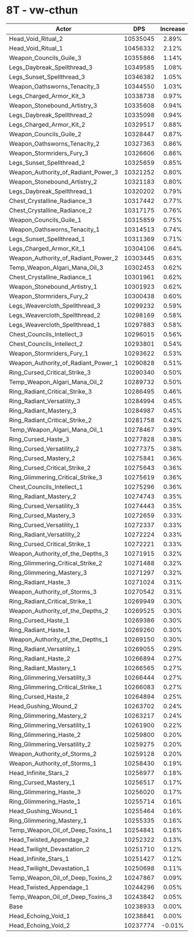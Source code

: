 # 8T - vw-cthun
| Actor | DPS | Increase |
|---|:---:|:---:|
|Head_Void_Ritual_2|10535045|2.89%|
|Head_Void_Ritual_1|10456332|2.12%|
|Weapon_Councils_Guile_3|10355866|1.14%|
|Legs_Daybreak_Spellthread_3|10349585|1.08%|
|Legs_Sunset_Spellthread_3|10346382|1.05%|
|Weapon_Oathsworns_Tenacity_3|10344550|1.03%|
|Legs_Charged_Armor_Kit_3|10338738|0.97%|
|Weapon_Stonebound_Artistry_3|10335608|0.94%|
|Legs_Daybreak_Spellthread_2|10335098|0.94%|
|Legs_Charged_Armor_Kit_2|10329517|0.88%|
|Weapon_Councils_Guile_2|10328447|0.87%|
|Weapon_Oathsworns_Tenacity_2|10327363|0.86%|
|Weapon_Stormriders_Fury_3|10326606|0.86%|
|Legs_Sunset_Spellthread_2|10325659|0.85%|
|Weapon_Authority_of_Radiant_Power_3|10321252|0.80%|
|Weapon_Stonebound_Artistry_2|10321183|0.80%|
|Legs_Daybreak_Spellthread_1|10320202|0.79%|
|Chest_Crystalline_Radiance_3|10317442|0.77%|
|Chest_Crystalline_Radiance_2|10317175|0.76%|
|Weapon_Councils_Guile_1|10315859|0.75%|
|Weapon_Oathsworns_Tenacity_1|10314513|0.74%|
|Legs_Sunset_Spellthread_1|10311369|0.71%|
|Legs_Charged_Armor_Kit_1|10304106|0.64%|
|Weapon_Authority_of_Radiant_Power_2|10303445|0.63%|
|Temp_Weapon_Algari_Mana_Oil_3|10302453|0.62%|
|Chest_Crystalline_Radiance_1|10301961|0.62%|
|Weapon_Stonebound_Artistry_1|10301923|0.62%|
|Weapon_Stormriders_Fury_2|10300438|0.60%|
|Legs_Weavercloth_Spellthread_3|10299232|0.59%|
|Legs_Weavercloth_Spellthread_2|10298169|0.58%|
|Legs_Weavercloth_Spellthread_1|10297883|0.58%|
|Chest_Councils_Intellect_3|10296015|0.56%|
|Chest_Councils_Intellect_2|10293801|0.54%|
|Weapon_Stormriders_Fury_1|10293622|0.53%|
|Weapon_Authority_of_Radiant_Power_1|10290828|0.51%|
|Ring_Cursed_Critical_Strike_3|10290340|0.50%|
|Temp_Weapon_Algari_Mana_Oil_2|10289732|0.50%|
|Ring_Radiant_Critical_Strike_3|10286495|0.46%|
|Ring_Radiant_Versatility_3|10284994|0.45%|
|Ring_Radiant_Mastery_3|10284987|0.45%|
|Ring_Radiant_Critical_Strike_2|10281758|0.42%|
|Temp_Weapon_Algari_Mana_Oil_1|10278467|0.39%|
|Ring_Cursed_Haste_3|10277828|0.38%|
|Ring_Cursed_Versatility_2|10277375|0.38%|
|Ring_Cursed_Mastery_2|10275841|0.36%|
|Ring_Cursed_Critical_Strike_2|10275643|0.36%|
|Ring_Glimmering_Critical_Strike_3|10275619|0.36%|
|Chest_Councils_Intellect_1|10275296|0.36%|
|Ring_Radiant_Mastery_2|10274743|0.35%|
|Ring_Cursed_Versatility_3|10274443|0.35%|
|Ring_Cursed_Mastery_3|10272659|0.33%|
|Ring_Cursed_Versatility_1|10272337|0.33%|
|Ring_Radiant_Versatility_2|10272224|0.33%|
|Ring_Cursed_Critical_Strike_1|10272221|0.33%|
|Weapon_Authority_of_the_Depths_3|10271915|0.32%|
|Ring_Glimmering_Critical_Strike_2|10271488|0.32%|
|Ring_Glimmering_Mastery_3|10271297|0.32%|
|Ring_Radiant_Haste_3|10271024|0.31%|
|Weapon_Authority_of_Storms_3|10270542|0.31%|
|Ring_Radiant_Critical_Strike_1|10269949|0.30%|
|Weapon_Authority_of_the_Depths_2|10269525|0.30%|
|Ring_Cursed_Haste_1|10269386|0.30%|
|Ring_Radiant_Haste_1|10269260|0.30%|
|Weapon_Authority_of_the_Depths_1|10269150|0.30%|
|Ring_Radiant_Versatility_1|10269055|0.29%|
|Ring_Radiant_Haste_2|10266894|0.27%|
|Ring_Radiant_Mastery_1|10266565|0.27%|
|Ring_Glimmering_Versatility_3|10266444|0.27%|
|Ring_Glimmering_Critical_Strike_1|10266083|0.27%|
|Ring_Cursed_Haste_2|10264894|0.25%|
|Head_Gushing_Wound_2|10263702|0.24%|
|Ring_Glimmering_Mastery_2|10263217|0.24%|
|Ring_Glimmering_Versatility_1|10261900|0.22%|
|Ring_Glimmering_Haste_2|10259800|0.20%|
|Ring_Glimmering_Versatility_2|10259275|0.20%|
|Weapon_Authority_of_Storms_2|10259128|0.20%|
|Weapon_Authority_of_Storms_1|10258430|0.19%|
|Head_Infinite_Stars_2|10256977|0.18%|
|Ring_Cursed_Mastery_1|10256517|0.17%|
|Ring_Glimmering_Haste_3|10256020|0.17%|
|Ring_Glimmering_Haste_1|10255714|0.16%|
|Head_Gushing_Wound_1|10255464|0.16%|
|Ring_Glimmering_Mastery_1|10255335|0.16%|
|Temp_Weapon_Oil_of_Deep_Toxins_1|10254841|0.16%|
|Head_Twisted_Appendage_2|10252322|0.13%|
|Head_Twilight_Devastation_2|10251710|0.12%|
|Head_Infinite_Stars_1|10251427|0.12%|
|Head_Twilight_Devastation_1|10250698|0.11%|
|Temp_Weapon_Oil_of_Deep_Toxins_2|10247867|0.09%|
|Head_Twisted_Appendage_1|10244296|0.05%|
|Temp_Weapon_Oil_of_Deep_Toxins_3|10243842|0.05%|
|Base|10238933|0.00%|
|Head_Echoing_Void_1|10238841|0.00%|
|Head_Echoing_Void_2|10237774|-0.01%|
